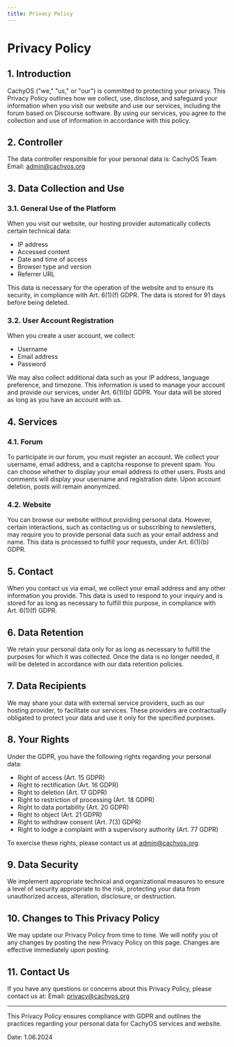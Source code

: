 ```yaml
---
title: Privacy Policy
---
```

# Privacy Policy

## 1. Introduction

CachyOS ("we," "us," or "our") is committed to protecting your privacy. This Privacy Policy outlines how we collect, use, disclose, and safeguard your information when you visit our website and use our services, including the forum based on Discourse software. By using our services, you agree to the collection and use of information in accordance with this policy.

## 2. Controller

The data controller responsible for your personal data is:
CachyOS Team
Email: admin@cachyos.org

## 3. Data Collection and Use

### 3.1. General Use of the Platform

When you visit our website, our hosting provider automatically collects certain technical data:
- IP address
- Accessed content
- Date and time of access
- Browser type and version
- Referrer URL

This data is necessary for the operation of the website and to ensure its security, in compliance with Art. 6(1)(f) GDPR. The data is stored for 91 days before being deleted.

### 3.2. User Account Registration

When you create a user account, we collect:
- Username
- Email address
- Password

We may also collect additional data such as your IP address, language preference, and timezone. This information is used to manage your account and provide our services, under Art. 6(1)(b) GDPR. Your data will be stored as long as you have an account with us.

## 4. Services

### 4.1. Forum

To participate in our forum, you must register an account. We collect your username, email address, and a captcha response to prevent spam. You can choose whether to display your email address to other users. Posts and comments will display your username and registration date. Upon account deletion, posts will remain anonymized.

### 4.2. Website

You can browse our website without providing personal data. However, certain interactions, such as contacting us or subscribing to newsletters, may require you to provide personal data such as your email address and name. This data is processed to fulfill your requests, under Art. 6(1)(b) GDPR.

## 5. Contact

When you contact us via email, we collect your email address and any other information you provide. This data is used to respond to your inquiry and is stored for as long as necessary to fulfill this purpose, in compliance with Art. 6(1)(f) GDPR.

## 6. Data Retention

We retain your personal data only for as long as necessary to fulfill the purposes for which it was collected. Once the data is no longer needed, it will be deleted in accordance with our data retention policies.

## 7. Data Recipients

We may share your data with external service providers, such as our hosting provider, to facilitate our services. These providers are contractually obligated to protect your data and use it only for the specified purposes.

## 8. Your Rights

Under the GDPR, you have the following rights regarding your personal data:
- Right of access (Art. 15 GDPR)
- Right to rectification (Art. 16 GDPR)
- Right to deletion (Art. 17 GDPR)
- Right to restriction of processing (Art. 18 GDPR)
- Right to data portability (Art. 20 GDPR)
- Right to object (Art. 21 GDPR)
- Right to withdraw consent (Art. 7(3) GDPR)
- Right to lodge a complaint with a supervisory authority (Art. 77 GDPR)

To exercise these rights, please contact us at admin@cachyos.org.

## 9. Data Security

We implement appropriate technical and organizational measures to ensure a level of security appropriate to the risk, protecting your data from unauthorized access, alteration, disclosure, or destruction.

## 10. Changes to This Privacy Policy

We may update our Privacy Policy from time to time. We will notify you of any changes by posting the new Privacy Policy on this page. Changes are effective immediately upon posting.

## 11. Contact Us

If you have any questions or concerns about this Privacy Policy, please contact us at:
Email: privacy@cachyos.org

---

This Privacy Policy ensures compliance with GDPR and outlines the practices regarding your personal data for CachyOS services and website.

Date: 1.06.2024